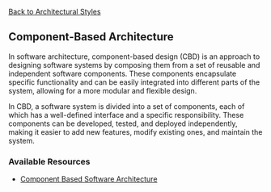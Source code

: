 [Back to Architectural Styles](07-architectural-styles.md)
## Component-Based Architecture
In software architecture, component-based design (CBD) is an approach to designing software systems by composing them from a set of reusable and independent software components. These components encapsulate specific functionality and can be easily integrated into different parts of the system, allowing for a more modular and flexible design.

In CBD, a software system is divided into a set of components, each of which has a well-defined interface and a specific responsibility. These components can be developed, tested, and deployed independently, making it easier to add new features, modify existing ones, and maintain the system.
### Available Resources
- [Component Based Software Architecture](https://www.tutorialspoint.com/software_architecture_design/component_based_architecture.htm)



